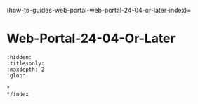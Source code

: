 (how-to-guides-web-portal-web-portal-24-04-or-later-index)=
# Web-Portal-24-04-Or-Later

```{toctree}
:hidden:
:titlesonly:
:maxdepth: 2
:glob:

*
*/index
